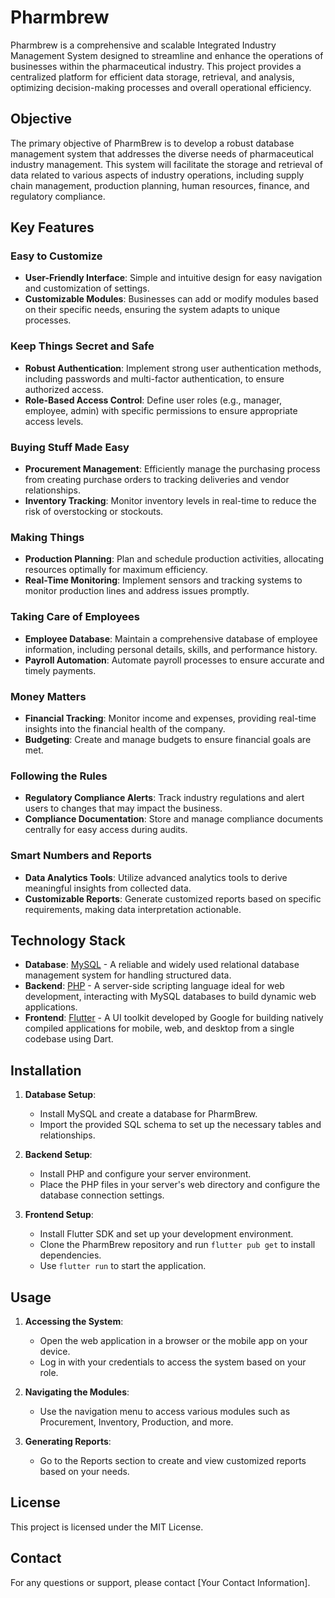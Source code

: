 # Pharmbrew

Pharmbrew is a comprehensive and scalable Integrated Industry Management System designed to streamline and enhance the operations of businesses within the pharmaceutical industry. This project provides a centralized platform for efficient data storage, retrieval, and analysis, optimizing decision-making processes and overall operational efficiency.

## Objective

The primary objective of PharmBrew is to develop a robust database management system that addresses the diverse needs of pharmaceutical industry management. This system will facilitate the storage and retrieval of data related to various aspects of industry operations, including supply chain management, production planning, human resources, finance, and regulatory compliance.

## Key Features

### Easy to Customize

- **User-Friendly Interface**: Simple and intuitive design for easy navigation and customization of settings.
- **Customizable Modules**: Businesses can add or modify modules based on their specific needs, ensuring the system adapts to unique processes.

### Keep Things Secret and Safe

- **Robust Authentication**: Implement strong user authentication methods, including passwords and multi-factor authentication, to ensure authorized access.
- **Role-Based Access Control**: Define user roles (e.g., manager, employee, admin) with specific permissions to ensure appropriate access levels.

### Buying Stuff Made Easy

- **Procurement Management**: Efficiently manage the purchasing process from creating purchase orders to tracking deliveries and vendor relationships.
- **Inventory Tracking**: Monitor inventory levels in real-time to reduce the risk of overstocking or stockouts.

### Making Things

- **Production Planning**: Plan and schedule production activities, allocating resources optimally for maximum efficiency.
- **Real-Time Monitoring**: Implement sensors and tracking systems to monitor production lines and address issues promptly.

### Taking Care of Employees

- **Employee Database**: Maintain a comprehensive database of employee information, including personal details, skills, and performance history.
- **Payroll Automation**: Automate payroll processes to ensure accurate and timely payments.

### Money Matters

- **Financial Tracking**: Monitor income and expenses, providing real-time insights into the financial health of the company.
- **Budgeting**: Create and manage budgets to ensure financial goals are met.

### Following the Rules

- **Regulatory Compliance Alerts**: Track industry regulations and alert users to changes that may impact the business.
- **Compliance Documentation**: Store and manage compliance documents centrally for easy access during audits.

### Smart Numbers and Reports

- **Data Analytics Tools**: Utilize advanced analytics tools to derive meaningful insights from collected data.
- **Customizable Reports**: Generate customized reports based on specific requirements, making data interpretation actionable.

## Technology Stack

- **Database**: [MySQL](https://www.mysql.com) - A reliable and widely used relational database management system for handling structured data.
- **Backend**: [PHP](https://www.php.net) - A server-side scripting language ideal for web development, interacting with MySQL databases to build dynamic web applications.
- **Frontend**: [Flutter](https://flutter.dev) - A UI toolkit developed by Google for building natively compiled applications for mobile, web, and desktop from a single codebase using Dart.

## Installation

1. **Database Setup**:
   - Install MySQL and create a database for PharmBrew.
   - Import the provided SQL schema to set up the necessary tables and relationships.

2. **Backend Setup**:
   - Install PHP and configure your server environment.
   - Place the PHP files in your server's web directory and configure the database connection settings.

3. **Frontend Setup**:
   - Install Flutter SDK and set up your development environment.
   - Clone the PharmBrew repository and run `flutter pub get` to install dependencies.
   - Use `flutter run` to start the application.

## Usage

1. **Accessing the System**:
   - Open the web application in a browser or the mobile app on your device.
   - Log in with your credentials to access the system based on your role.

2. **Navigating the Modules**:
   - Use the navigation menu to access various modules such as Procurement, Inventory, Production, and more.

3. **Generating Reports**:
   - Go to the Reports section to create and view customized reports based on your needs.

## License

This project is licensed under the MIT License.

## Contact

For any questions or support, please contact [Your Contact Information].

